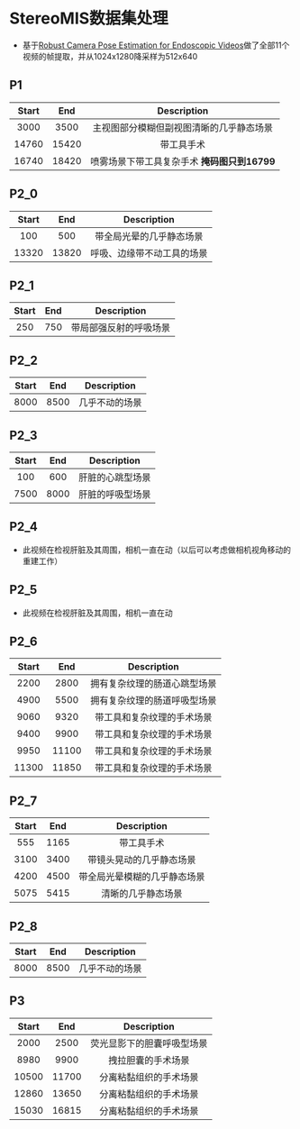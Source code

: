 # StereoMIS数据集处理

+ 基于[Robust Camera Pose Estimation for Endoscopic Videos](https://github.com/aimi-lab/robust-pose-estimator/blob/master/scripts/preprocess_video_data.py)做了全部11个视频的帧提取，并从1024x1280降采样为512x640

## P1

| Start |  End  |                 Description                  |
| :---: | :---: | :------------------------------------------: |
| 3000  | 3500  |   主视图部分模糊但副视图清晰的几乎静态场景   |
| 14760 | 15420 |                  带工具手术                  |
| 16740 | 18420 | 喷雾场景下带工具复杂手术 **掩码图只到16799** |

## P2_0

| Start |  End  |        Description         |
| :---: | :---: | :------------------------: |
|  100  |  500  |  带全局光晕的几乎静态场景  |
| 13320 | 13820 | 呼吸、边缘带不动工具的场景 |

## P2_1

| Start | End  |      Description       |
| :---: | :--: | :--------------------: |
|  250  | 750  | 带局部强反射的呼吸场景 |

## P2_2

| Start | End  |  Description   |
| :---: | :--: | :------------: |
| 8000  | 8500 | 几乎不动的场景 |

## P2_3

| Start | End  |   Description    |
| :---: | :--: | :--------------: |
|  100  | 600  | 肝脏的心跳型场景 |
| 7500  | 8000 | 肝脏的呼吸型场景 |

## P2_4

+ 此视频在检视肝脏及其周围，相机一直在动（以后可以考虑做相机视角移动的重建工作）

## P2_5

+ 此视频在检视肝脏及其周围，相机一直在动

## P2_6

| Start |  End  |         Description          |
| :---: | :---: | :--------------------------: |
| 2200  | 2800  | 拥有复杂纹理的肠道心跳型场景 |
| 4900  | 5500  | 拥有复杂纹理的肠道呼吸型场景 |
| 9060  | 9320  |  带工具和复杂纹理的手术场景  |
| 9400  | 9900  |  带工具和复杂纹理的手术场景  |
| 9950  | 11100 |  带工具和复杂纹理的手术场景  |
| 11300 | 11850 |  带工具和复杂纹理的手术场景  |

## P2_7

| Start | End  |         Description          |
| :---: | :--: | :--------------------------: |
|  555  | 1165 |          带工具手术          |
| 3100  | 3400 |   带镜头晃动的几乎静态场景   |
| 4200  | 4500 | 带全局光晕模糊的几乎静态场景 |
| 5075  | 5415 |      清晰的几乎静态场景      |

## P2_8

| Start | End  |  Description   |
| :---: | :--: | :------------: |
| 8000  | 8500 | 几乎不动的场景 |

## P3

| Start |  End  |        Description         |
| :---: | :---: | :------------------------: |
| 2000  | 2500  | 荧光显影下的胆囊呼吸型场景 |
| 8980  | 9900  |     拽拉胆囊的手术场景     |
| 10500 | 11700 |   分离粘黏组织的手术场景   |
| 12860 | 13650 |   分离粘黏组织的手术场景   |
| 15030 | 16815 |   分离粘黏组织的手术场景   |
